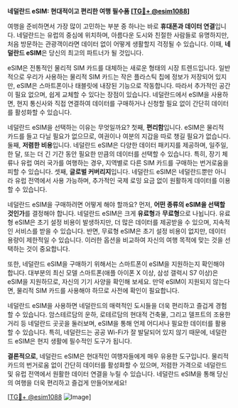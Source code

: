 **네덜란드 eSIM: 현대적이고 편리한 여행 필수품 [[TG💪+ @esim1088](https://t.me/s/esim1088)]**

여행을 준비하면서 가장 많이 고민하는 부분 중 하나는 바로 **휴대폰과 데이터 연결**입니다. 네덜란드는 유럽의 중심에 위치하며, 아름다운 도시와 친절한 사람들로 유명하지만, 처음 방문하는 관광객이라면 데이터 없이 어떻게 생활할지 걱정될 수 있습니다. 이때, **네덜란드 eSIM**은 당신의 최고의 파트너가 될 것입니다.

eSIM은 전통적인 물리적 SIM 카드를 대체하는 새로운 형태의 시장 트렌드입니다. 일반적으로 우리가 사용하는 물리적 SIM 카드는 작은 플라스틱 칩에 정보가 저장되어 있지만, eSIM은 스마트폰이나 태블릿에 내장된 기능으로 작동합니다. 따라서 추가적인 공간이 필요 없으며, 쉽게 교체할 수 있다는 장점이 있습니다. 네덜란드에서 eSIM을 사용하면, 현지 통신사와 직접 연결하여 데이터를 구매하거나 신청할 필요 없이 간단히 데이터를 활성화할 수 있습니다.

네덜란드 eSIM을 선택하는 이유는 무엇일까요? 첫째, **편리함**입니다. eSIM은 물리적 카드를 들고 다닐 필요가 없으므로, 여권이나 여분의 지갑을 따로 챙길 필요가 없습니다. 둘째, **저렴한 비용**입니다. 네덜란드 eSIM은 다양한 데이터 패키지를 제공하며, 일주일, 한 달, 또는 더 긴 기간 동안 필요한 만큼의 데이터를 선택할 수 있습니다. 특히, 장기 체류나 유럽 여러 국가를 여행하는 경우, 지역별로 다른 SIM 카드를 구매하는 번거로움을 피할 수 있습니다. 셋째, **글로벌 커버리지**입니다. 네덜란드 eSIM은 네덜란드뿐만 아니라 유럽 전역에서 사용 가능하며, 추가적인 국제 로밍 요금 없이 원활하게 데이터를 이용할 수 있습니다.

네덜란드 eSIM을 구매하려면 어떻게 해야 할까요? 먼저, **어떤 종류의 eSIM을 선택할 것인가**를 결정해야 합니다. 네덜란드 eSIM은 크게 **유료형**과 **무료형**으로 나뉩니다. 유료형 eSIM은 초기 설정 비용이 발생하지만, 더 많은 데이터를 제공받을 수 있으며, 지속적인 서비스를 받을 수 있습니다. 반면, 무료형 eSIM은 초기 설정 비용이 없지만, 데이터 용량이 제한적일 수 있습니다. 이러한 옵션을 비교하여 자신의 여행 목적에 맞는 것을 선택하는 것이 중요합니다.

또한, 네덜란드 eSIM을 구매하기 위해서는 스마트폰이 eSIM을 지원하는지 확인해야 합니다. 대부분의 최신 모델 스마트폰(애플 아이폰 X 이상, 삼성 갤럭시 S7 이상)은 eSIM을 지원하므로, 자신의 기기 사양을 확인해 보세요. 만약 eSIM이 지원되지 않는다면, 물리적 SIM 카드를 사용해야 하므로 사전에 확인이 필요합니다.

네덜란드 eSIM을 사용하면 네덜란드의 매력적인 도시들을 더욱 편리하고 즐겁게 경험할 수 있습니다. 암스테르담의 운하, 로테르담의 현대적 건축물, 그리고 델프트의 조용한 거리 등 네덜란드 곳곳을 둘러보며, eSIM을 통해 언제 어디서나 필요한 데이터를 활용할 수 있습니다. 특히, 네덜란드는 공공 Wi-Fi가 잘 발달되어 있지 않기 때문에, 네덜란드 eSIM은 현지 생활에 필수적인 도구가 됩니다.

**결론적으로**, 네덜란드 eSIM은 현대적인 여행자들에게 매우 유용한 도구입니다. 물리적 카드의 번거로움 없이 간단히 데이터를 활성화할 수 있으며, 저렴한 가격으로 네덜란드 및 유럽 전역에서 원활한 데이터 연결을 누릴 수 있습니다. 네덜란드 eSIM을 통해 당신의 여행을 더욱 편리하고 즐겁게 만들어보세요! 

[[TG💪+ @esim1088](https://t.me/s/esim1088) ![Image](https://i.postimg.cc/Y0z9fWf4/image.png)]
